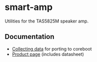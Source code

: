# smart-amp

Utilities for the TAS5825M speaker amp.

## Documentation

- [Collecting data](./collecting-data.md) for porting to coreboot
- [Product page](https://www.ti.com/product/TAS5825M) (includes datasheet)
